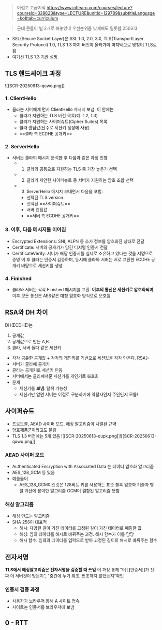 > 어렵고 고급지식
> https://www.inflearn.com/courses/lecture?courseId=328823&type=LECTURE&unitId=129789&subtitleLanguage=ko&tab=curriculum

> 근데 큰돌이 별 2개로 해놓았네 우선순위좀 낮게해도 될듯함 250613


- SSL(Secure Socket Layer)은 SSL 1.0, 2.0, 3.0, TLS(TransportLayer Security Protocol) 1.0, TLS 1.3 까지 버전이 올라가며 마지막으로 명칭이 TLS로 됨
- 여기선 TLS 1.3 기반 설명

## TLS 핸드셰이크 과정
![[SCR-20250613-qowo.png]]
### 1. ClientHello
- 클라는 서버에게 먼저 ClientHello 메시지 보냄. 이 안에는
	- 클라가 지원하는 TLS 버전 목록(예: 1.2, 1.3)
	- 클라가 지원하는 사이퍼슈트(Cipher Suites) 목록
	- 클라 랜덤값(난수로 세션키 생성에 사용)
	- ==클라 측 ECDHE 공개키==
### 2. ServerHello
- 서버는 클라의 메시지 분석한 후 다음과 같은 과정 진행
	- 1) 클라와 공통으로 지원하는 TLS 중 가장 높은거 선택
	- 2) 클라가 제안한 사이퍼슈트 중 서버가 지원하는 암호 조합 선택
	- 3) ServerHello 메시지 보내면서 다음을 포함:
		- 선택된 TLS version
		- 선택된 ==사이퍼슈트==
		- 서버 랜덤값
		- ==서버 측 ECDHE 공개키==
### 3. 이후, 다음 메시지들 이어짐
- Encrypted Extensions: SNI, ALPN 등 추가 정보를 암호화된 상태로 전달
- Certificate: 서버의 공개키가 담긴 디지털 인증서 전달
- CertificateVerify: 서버가 해당 인증서를 실제로 소유하고 있다는 것을 서명으로 증명
이 후 클라는 인증서 검증하며, 동시에 클라와 서버는 서로 교환한 ECDHE 공개키 바탕으로 세션키를 생성
### 4. Finished
- 클라와 서버는 각각 Finished 메시지를 교환. **이후의 통신은 세션키로 암호화되며**, 이후 모든 통신은 AES같은 대칭 암호화 방식으로 보호됨


## RSA와 DH 차이
DH(ECDHE)는
1. 공개값
2. 공개값으로 만든 A,B
3. 클라, 서버 둘다 같은 세션키
- 각각 공유한 공개값 + 각각의 개인키를 기반으로 세션값을 각각 만든다.
RSA는
- 서버가 클라에 공개키
- 클라는 공개키로 세션키 만듬
- 서버에서는 클라에서준 세션키를 개인키로 복호화
- 문제
	- 세션키를 **보냄**. 탈취 가능성
	- 세션키만 알면 서버는 이걸로 구분하기에 약탈자인지 주인인지 모름!
## 사이퍼슈트
- 프로토콜, AEAD 사이퍼 모드, 해싱 알고리즘이 나열된 규약
- 암호제품군이라고도 불림
- TLS 1.3 버전에는 5개 있음
![[SCR-20250613-qupk.png]]![[SCR-20250613-quwu.png]]
### AEAD 사이퍼 모드
- Authenticated Encryption with Associated Data 는 데이터 암호화 알고리즘
- AES_128_GCM 등 있음
- 예를들어
	- AES_128_GCM이란것은 128비트 키를 사용하는 표준 블록 암호화 기술과 병렬 계산에 용이한 알고리즘 GCM이 결합된 알고리즘 뜻함
### 해싱 알고리즘
- 해싱 만드는 알고리즘
- SHA 256이 대표적
	- 해시: 다양한 길이 가진 데이터를 고정된 길이 가진 데이터로 매핑한 값
	- 해싱: 임의 데이터를 해시로 바꿔주는 과정. 해시 함수가 이를 담당
	- 해시 함수: 임의의 데이터를 입력으로 받아 고정된 길이의 해시로 바꿔주는 함수
## 전자서명
**TLS에서 해싱알고리즘은 전자서명을 검증할 때 쓰임**
이 과정 통해 "이 [[인증서]]가 진짜 이 서버것이 맞는지", "중간에 누가 위조, 변조하지 않았는지"확인

### 인증서 검증 과정
- 사용자가 브라우저 통해 A 사이트 접속
- 사이트는 인증서를 브라우저에 보냄

## 0 - RTT
